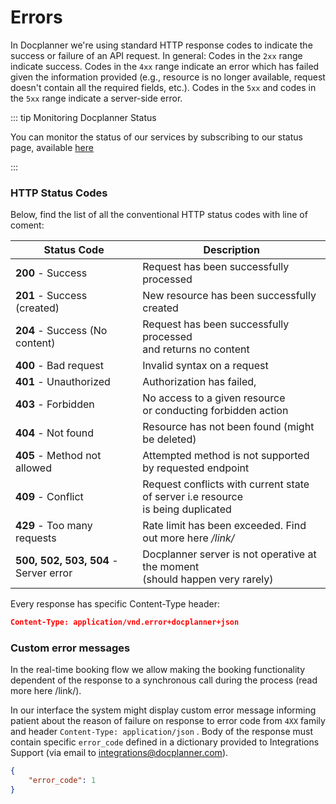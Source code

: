 # Errors

<img :src="$withBase('/img/security.png')" style="width:20%; float: left;"> In Docplanner we're using standard HTTP response codes to indicate the success or failure of an API request. In general: Codes in the `2xx` range indicate success. Codes in the `4xx` range indicate an error which has failed given the information provided (e.g., resource is no longer available, request doesn't contain all the required fields, etc.). Codes in the `5xx` and codes in the `5xx` range indicate a server-side error. 

::: tip Monitoring Docplanner Status

You can monitor the status of our services by subscribing to our status page, available [here](https://status.docplanner.com/)

:::

### HTTP Status Codes

Below, find the list of all the conventional HTTP status codes with line of coment:

| Status Code                           | Description                                                  |
| ------------------------------------- | ------------------------------------------------------------ |
| **200** - Success                     | Request has been successfully processed                      |
| **201** - Success (created)           | New resource has been successfully created                   |
| **204** - Success (No content)        | Request has been successfully processed <br />and returns no content |
| **400** - Bad request                 | Invalid syntax on a request                                  |
| **401** - Unauthorized                | Authorization has failed,                                    |
| **403** - Forbidden                   | No access to a given resource <br />or conducting forbidden action |
| **404** - Not found                   | Resource has not been found (might be deleted)               |
| **405** - Method not allowed          | Attempted method is not supported by requested endpoint      |
| **409** - Conflict                    | Request conflicts with current state of server i.e resource <br />is being duplicated |
| **429** - Too many requests           | Rate limit has been exceeded. Find out more here */link/*    |
| **500, 502, 503, 504** - Server error | Docplanner server is not operative at the moment <br />(should happen very rarely) |

Every response has specific Content-Type header:

```json
Content-Type: application/vnd.error+docplanner+json
```

### Custom error messages

In the real-time booking flow we allow making the booking functionality dependent of the response to a synchronous call during the process (read more here /link/).  

In our interface the system might display custom error message informing patient about the reason of failure on response to error code from `4XX` family and header `Content-Type: application/json` . Body of the response must contain specific `error_code` defined in a dictionary provided to Integrations Support (via email to integrations@docplanner.com).

```json
{
    "error_code": 1
}
```
